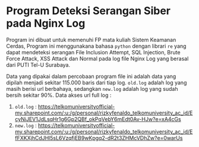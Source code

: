 # **Program Deteksi Serangan Siber pada Nginx Log**


Program ini dibuat untuk memenuhi FP mata kuliah Sistem Keamanan Cerdas, Program ini menggunakana bahasa `python` dengan librari `re` yang dapat mendeteksi serangan File Inclusion Attempt, SQL Injection, Brute Force Attack, XSS Attack dan Normal pada log file Nginx Log yang berasal dari PUTI Tel-U Surabaya. 

Data yang dipakai dalam percobaan program file ini adalah data yang dipilah menjadi sekitar 115.000 baris dari tiap log. `old.log` adalah log yang masih berisi url berbahaya, sedangkan `new.log` adalah log yang sudah bersih sekitar 90%. Data akses url full log :
1. `old.log` : https://telkomuniversityofficial-my.sharepoint.com/:u:/g/personal/rizkyfenaldo_telkomuniversity_ac_id/EcyNiJEV1JdLsqHr1g6Gp2QBf_okPqVebY6mEdt0Av-HJw?e=xA4cGs
2. `new.log` : https://telkomuniversityofficial-my.sharepoint.com/:u:/g/personal/rizkyfenaldo_telkomuniversity_ac_id/EfFXKXjhCdJHl5sL6VzqfjEB9wKpgq2-dR2t3ZHMcVDhZw?e=0warUs
